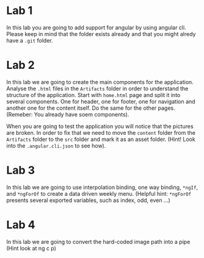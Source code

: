 # Lab 1

In this lab you are going to add support for angular by using angular cli. Please keep in mind that the folder exists already and that you might alredy have a `.git` folder.

# Lab 2

In this lab we are going to create the main components for the application. 
Analyse the `.html` files in the `Artifacts` folder in order to understand the structure of the application.
Start with `home.html` page and split it into several components. One for header, one for footer, one for navigation and another one for the content itself. Do the same for the other pages. (Remeber: You already have soem components).

When you are going to test the application you will notice that the pictures are broken. In order to fix that we need to move the `content` folder from the `Artifacts` folder to the `src` folder and mark it as an asset folder. (Hint! Look into the `.angular.cli.json` to see how).
 
 # Lab 3

 In this lab we are going to use interpolation binding, one way binding, `*ngIf`, and `*ngForOf` to create a data driven weekly menu. (Helpful hint: `*ngForOf` presents several exported variables, such as index, odd, even ...)

# Lab 4

In this lab we are going to convert the hard-coded image path into a pipe (Hint look at ng c p)

